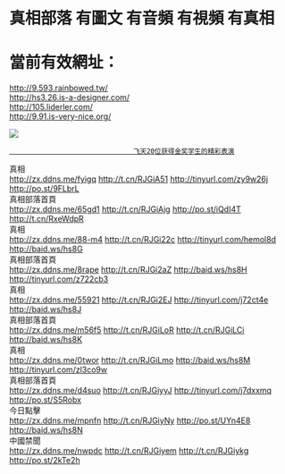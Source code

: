 # 真相部落  有圖文 有音頻 有視頻 有真相<br>
# 當前有效網址：<br>
http://9.593.rainbowed.tw/<br>
http://hs3.26.is-a-designer.com/<br>
http://105.liderler.com/<br>
http://9.91.is-very-nice.org/<br>

<a href="http://9.91.is-very-nice.org/zx/" target="_blank"><img src="http://9.91.is-very-nice.org/pic/2016/11/p7829911a215010452.jpg">

                                   飞天20位获得金奖学生的精彩表演
</a>
<div class="linkbox"><div class="title">真相<div id="url"><a href="http://zx.ddns.me/fyigq" target=_blank>http://zx.ddns.me/fyigq</a>     <a href="http://t.cn/RJGiA51" target=_blank>http://t.cn/RJGiA51</a>     <a href="http://tinyurl.com/zy9w26j" target=_blank>http://tinyurl.com/zy9w26j</a>     <a href="http://po.st/9FLbrL" target=_blank>http://po.st/9FLbrL</a></div></div><div class="title">真相部落首頁<div id="url"><a href="http://zx.ddns.me/65gd1" target=_blank>http://zx.ddns.me/65gd1</a>     <a href="http://t.cn/RJGiAjg" target=_blank>http://t.cn/RJGiAjg</a>     <a href="http://po.st/iQdI4T" target=_blank>http://po.st/iQdI4T</a>     <a href="http://t.cn/RxeWdpR" target=_blank>http://t.cn/RxeWdpR</a></div></div><div class="title">真相<div id="url"><a href="http://zx.ddns.me/88-m4" target=_blank>http://zx.ddns.me/88-m4</a>     <a href="http://t.cn/RJGi22c" target=_blank>http://t.cn/RJGi22c</a>     <a href="http://tinyurl.com/hemol8d" target=_blank>http://tinyurl.com/hemol8d</a>     <a href="http://baid.ws/hs8G" target=_blank>http://baid.ws/hs8G</a></div></div><div class="title">真相部落首頁<div id="url"><a href="http://zx.ddns.me/8rape" target=_blank>http://zx.ddns.me/8rape</a>     <a href="http://t.cn/RJGi2aZ" target=_blank>http://t.cn/RJGi2aZ</a>     <a href="http://baid.ws/hs8H" target=_blank>http://baid.ws/hs8H</a>     <a href="http://tinyurl.com/z722cb3" target=_blank>http://tinyurl.com/z722cb3</a></div></div><div class="title">真相<div id="url"><a href="http://zx.ddns.me/55921" target=_blank>http://zx.ddns.me/55921</a>     <a href="http://t.cn/RJGi2EJ" target=_blank>http://t.cn/RJGi2EJ</a>     <a href="http://tinyurl.com/j72ct4e" target=_blank>http://tinyurl.com/j72ct4e</a>     <a href="http://baid.ws/hs8J" target=_blank>http://baid.ws/hs8J</a></div></div><div class="title">真相部落首頁<div id="url"><a href="http://zx.ddns.me/m56f5" target=_blank>http://zx.ddns.me/m56f5</a>     <a href="http://t.cn/RJGiLoR" target=_blank>http://t.cn/RJGiLoR</a>     <a href="http://t.cn/RJGiLCi" target=_blank>http://t.cn/RJGiLCi</a>     <a href="http://baid.ws/hs8K" target=_blank>http://baid.ws/hs8K</a></div></div><div class="title">真相<div id="url"><a href="http://zx.ddns.me/0twor" target=_blank>http://zx.ddns.me/0twor</a>     <a href="http://t.cn/RJGiLmo" target=_blank>http://t.cn/RJGiLmo</a>     <a href="http://baid.ws/hs8M" target=_blank>http://baid.ws/hs8M</a>     <a href="http://tinyurl.com/zl3co9w" target=_blank>http://tinyurl.com/zl3co9w</a></div></div><div class="title">真相部落首頁<div id="url"><a href="http://zx.ddns.me/d4suo" target=_blank>http://zx.ddns.me/d4suo</a>     <a href="http://t.cn/RJGiyyJ" target=_blank>http://t.cn/RJGiyyJ</a>     <a href="http://tinyurl.com/j7dxxmq" target=_blank>http://tinyurl.com/j7dxxmq</a>     <a href="http://po.st/S5Robx" target=_blank>http://po.st/S5Robx</a></div></div><div class="title">今日點擊<div id="url"><a href="http://zx.ddns.me/mpnfn" target=_blank>http://zx.ddns.me/mpnfn</a>     <a href="http://t.cn/RJGiyNy" target=_blank>http://t.cn/RJGiyNy</a>     <a href="http://po.st/UYn4E8" target=_blank>http://po.st/UYn4E8</a>     <a href="http://baid.ws/hs8N" target=_blank>http://baid.ws/hs8N</a></div></div><div class="title">中國禁聞<div id="url"><a href="http://zx.ddns.me/nwpdc" target=_blank>http://zx.ddns.me/nwpdc</a>     <a href="http://t.cn/RJGiyem" target=_blank>http://t.cn/RJGiyem</a>     <a href="http://t.cn/RJGiykg" target=_blank>http://t.cn/RJGiykg</a>     <a href="http://po.st/2kTe2h" target=_blank>http://po.st/2kTe2h</a></div></div></div>
